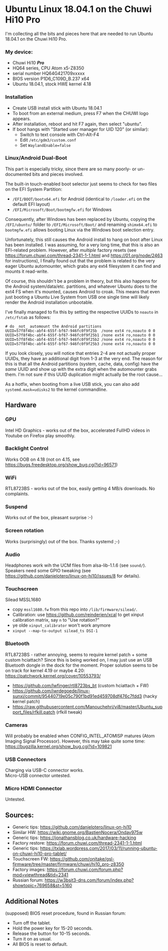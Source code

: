 # Ubuntu Linux 18.04.1 on the Chuwi Hi10 Pro

I'm collecting all the bits and pieces here that are needed to run Ubuntu 18.04.1 on the Chuwi Hi10 Pro.

### My device:

  * Chuwi Hi10 ___Pro___
  * HQ64 series, CPU Atom x5-Z8350
  * serial number HQ64G421709xxxxx
  * BIOS version P1D6_C109D_B.237 x64
  * Ubuntu 18.04.1, stock HWE kernel 4.18
  
### Installation

  * Create USB install stick with Ubuntu 18.04.1
  * To boot from an external medium, press F7 when the CHUWI logo appears.
  * After installation, reboot and hit F7 again, then select "ubuntu".
  * If boot hangs with "Started user manager for UID 120" (or similar):
    * Switch to text console with Ctrl-Alt-F4
    * Edit `/etc/gdm3/custom.conf`
    * Set `WaylandEnable=false`
    
### Linux/Android Dual-Boot

This part is especially tricky, since there are so many poorly- or un-documented bits and pieces involved.

The built-in touch-enabled boot selector just seems to check for two files on the EFI System Partition:

  * `/EFI/BOOT/bootx64.efi` for Android (identical to `/loader.efi` on the default EFI layout)
  * `/EFI/Microsoft/Boot/bootmgfw.efi` for Windows

Consequently, after Windows has been replaced by Ubuntu, copying the `/EFI/ubuntu/` folder to `/EFI/Microsoft/Boot/` and renaming `shimx64.efi` to `bootmgfw.efi` allows booting Linux via the Windows boot selection entry.

Unfortunately, this still causes the Android install to hang on boot after Linux has been installed. I was assuming, for a very long time, that this is also an EFI-related problem. However, after _multiple_ factory resets (see https://forum.chuwi.com/thread-2341-1-1.html and https://01.org/node/2463 for instructions), I finally found out that the problem is related to the very eager Ubuntu automounter, which grabs any ext4 filesystem it can find and mounts it read-write. 

Of course, this shouldn't be a problem in theory, but this also happens for the Android system/data/etc. partitions, and whatever Ubuntu does to the ext4 FS when it's mounted, causes Android to croak. This means that even just booting a Ubuntu Live System from USB one single time will likely render the Android installation unbootable.

I've finally managed to fix this by setting the respective UUIDs to `noauto` in `/etc/fstab` as follows:

    # do _not_ automount the Android partitions
    UUID=57f8f4bc-abf4-655f-bf67-946fc0f9f25b  /none ext4 ro,noauto 0 0
    UUID=57f8f4bc-abf4-655f-bf67-946fc0f9f25b1 /none ext4 ro,noauto 0 0
    UUID=57f8f4bc-abf4-655f-bf67-946fc0f9f25b2 /none ext4 ro,noauto 0 0
    UUID=57f8f4bc-abf4-655f-bf67-946fc0f9f25b3 /none ext4 ro,noauto 0 0

If you look closely, you will notice that entries 2-4 are not actually proper UUIDs, they have an additional digit from 1-3 at the very end. The reason for this is that all the Android partitions (system, cache, data, config) have the _same_ UUID and show up with the extra digit when the automounter grabs them. I'm not sure if this UUID duplication might actually be the root cause...

As a hotfix, when booting from a live USB stick, you can also add `systemd.mask=udisks2` to the kernel commandline.

## Hardware

### GPU

Intel HD Graphics - works out of the box, accelerated FullHD videos in Youtube on Firefox play smoothly.

### Backlight Control

Works OOB on 4.18 (not on 4.15, see https://bugs.freedesktop.org/show_bug.cgi?id=96571)

### WiFi

RTL8723BS - works out of the box, easily getting 4 MB/s downloads. No complaints.

### Suspend

Works out of the box, pleasant surprise :-)

### Screen rotation

Works (surprisingly) out of the box. Thanks systemd ;-)

### Audio

Headphones work wih the UCM files from alsa-lib-1.1.6 (see `sound/`).
Speakers need some GPIO tweaking (see https://github.com/danielotero/linux-on-hi10/issues/8 for details).

### Touchscreen

Silead MSSL1680

  * copy `mssl1680.fw` from this repo into `/lib/firmware/silead/`.
  * Calibration: use https://github.com/reinderien/xcal to get xinput calibration matrix, say `n` to "Use rotation?"
  * ye olde `xinput_calibrator` won't work anymore
  * `xinput --map-to-output silead_ts DSI-1`
  
### Bluetooth

RTL8723BS - rather annoying, seems to require kernel patch + some custom hciattach? Since this is being worked on, I may just use an USB Bluetooth dongle in the dock for the moment. Proper solution seems to be on track for kernel 4.19 or maybe 4.20: https://patchwork.kernel.org/cover/10553793/
  * https://github.com/lwfinger/rtl8723bs_bt (custom hciattach + FW)
  * https://github.com/jwrdegoede/linux-sunxi/commit/95440719e05c790f1bd91ed459708df476c7fdd3 (hacky kernel patch)
  * https://raw.githubusercontent.com/Manouchehri/vi8/master/Ubuntu_support_files/rfkill.patch (rfkill tweak)

### Cameras

Will probably be enabled when CONFIG_INTEL_ATOMISP matures (Atom Imaging Signal Processor). However, this may take quite some time: https://bugzilla.kernel.org/show_bug.cgi?id=109821

### USB Connectors

Charging via USB-C connector works.  
Micro-USB connector untested.

### Micro HDMI Connector

Untested.

## Sources:
  * Generic tips: https://github.com/danielotero/linux-on-hi10
  * Similar HW: https://wiki.gnome.org/BastienNocera/Ondav975w
  * Generic tips: https://jonathansblog.co.uk/hardware-hacking
  * Factory restore: https://forum.chuwi.com/thread-2341-1-1.html
  * Generic tips: https://txlab.wordpress.com/2017/03/11/running-ubuntu-on-chuwi-hi10-pro-tablet/
  * Touchscreen FW: https://github.com/onitake/gsl-firmware/tree/master/firmware/chuwi/hi10_pro-z8350
  * Factory images: https://forum.chuwi.com/forum.php?mod=viewthread&tid=2341
  * Russian forum: https://w3bsit3-dns.com/forum/index.php?showtopic=769658&st=5160

## Additional Notes

(supposed) BIOS reset procedure, found in Russian forum:
  * Turn off the tablet.
  * Hold the power key for 15-20 seconds.
  * Release the button for 10-15 seconds.
  * Turn it on as usual.
  * All BIOS is reset to default.
